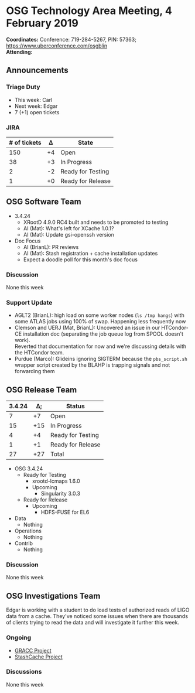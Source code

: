 # OSG Technology Area Meeting,  4 February 2019

**Coordinates:** Conference: 719-284-5267, PIN: 57363; <https://www.uberconference.com/osgblin>  
**Attending:**   


## Announcements


### Triage Duty

-   This week: Carl
-   Next week: Edgar
-   7 (+1) open tickets


### JIRA

| # of tickets | &Delta; | State             |
|------------ |------- |----------------- |
| 150          | +4      | Open              |
| 38           | +3      | In Progress       |
| 2            | -2      | Ready for Testing |
| 1            | +0      | Ready for Release |


## OSG Software Team

-   3.4.24  
    -   XRootD 4.9.0 RC4 built and needs to be promoted to testing
    -   AI (Mat): What's left for XCache 1.0.1?
    -   AI (Mat): Update gsi-openssh version
-   Doc Focus  
    -   AI (BrianL): PR reviews
    -   AI (Mat): Stash registration + cache installation updates
    -   Expect a doodle poll for this month's doc focus


### Discussion

None this week  


### Support Update

-   AGLT2 (BrianL): high load on some worker nodes (`ls /tmp hangs`) with some ATLAS jobs using 100% of swap. Happening less frequently now
-   Clemson and UERJ (Mat, BrianL): Uncovered an issue in our HTCondor-CE installation doc (separating the job queue log from SPOOL doesn't work).  
    Reverted that documentation for now and we're discussing details with the HTCondor team.
-   Purdue (Marco): Glideins ignoring SIGTERM because the `pbs_script.sh` wrapper script created by the BLAHP is trapping signals and not forwarding them


## OSG Release Team

| 3.4.24 | &Delta;; | Status            |
|------ |-------- |----------------- |
| 7      | +7       | Open              |
| 15     | +15      | In Progress       |
| 4      | +4       | Ready for Testing |
| 1      | +1       | Ready for Release |
| 27     | +27      | Total             |

-   OSG 3.4.24  
    -   Ready for Testing  
        -   xrootd-lcmaps 1.6.0
        -   Upcoming  
            -   Singularity 3.0.3
    -   Ready for Release  
        -   Upcoming  
            -   HDFS-FUSE for EL6
-   Data  
    -   Nothing
-   Operations  
    -   Nothing
-   Contrib  
    -   Nothing


### Discussion

None this week  


## OSG Investigations Team

Edgar is working with a student to do load tests of authorized reads of LIGO data from a cache. They've noticed some issues when there are thousands of clients trying to read the data and will investigate it further this week.  


### Ongoing

-   [GRACC Project](https://opensciencegrid.atlassian.net/projects/GRACC)
-   [StashCache Project](http://opensciencegrid.org/docs/data/stashcache/overview/)


### Discussions

None this week
